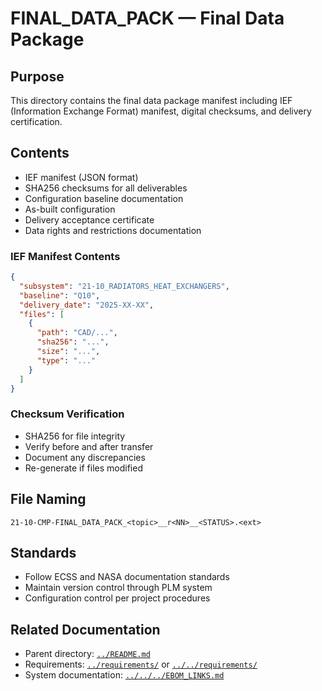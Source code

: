 # FINAL_DATA_PACK — Final Data Package

## Purpose

This directory contains the final data package manifest including IEF (Information Exchange Format) manifest, digital checksums, and delivery certification.

## Contents

- IEF manifest (JSON format)
- SHA256 checksums for all deliverables
- Configuration baseline documentation
- As-built configuration
- Delivery acceptance certificate
- Data rights and restrictions documentation

### IEF Manifest Contents

```json
{
  "subsystem": "21-10_RADIATORS_HEAT_EXCHANGERS",
  "baseline": "Q10",
  "delivery_date": "2025-XX-XX",
  "files": [
    {
      "path": "CAD/...",
      "sha256": "...",
      "size": "...",
      "type": "..."
    }
  ]
}
```

### Checksum Verification

- SHA256 for file integrity
- Verify before and after transfer
- Document any discrepancies
- Re-generate if files modified

## File Naming

```
21-10-CMP-FINAL_DATA_PACK_<topic>__r<NN>__<STATUS>.<ext>
```

## Standards

- Follow ECSS and NASA documentation standards
- Maintain version control through PLM system
- Configuration control per project procedures

## Related Documentation

- Parent directory: [`../README.md`](../README.md) 
- Requirements: [`../requirements/`](../requirements/) or [`../../requirements/`](../../requirements/)
- System documentation: [`../../../EBOM_LINKS.md`](../../../EBOM_LINKS.md)

